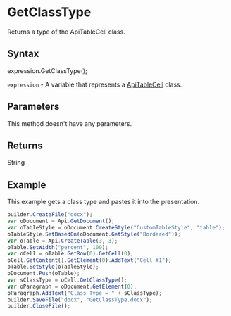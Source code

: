 # GetClassType

Returns a type of the ApiTableCell class.

## Syntax

expression.GetClassType();

`expression` - A variable that represents a [ApiTableCell](../ApiTableCell.md) class.

## Parameters

This method doesn't have any parameters.

## Returns

String

## Example

This example gets a class type and pastes it into the presentation.

```javascript
builder.CreateFile("docx");
var oDocument = Api.GetDocument();
var oTableStyle = oDocument.CreateStyle("CustomTableStyle", "table");
oTableStyle.SetBasedOn(oDocument.GetStyle("Bordered"));
var oTable = Api.CreateTable(3, 3);
oTable.SetWidth("percent", 100);
var oCell = oTable.GetRow(0).GetCell(0);
oCell.GetContent().GetElement(0).AddText("Cell #1");
oTable.SetStyle(oTableStyle);
oDocument.Push(oTable);
var sClassType = oCell.GetClassType();
var oParagraph = oDocument.GetElement(0);
oParagraph.AddText("Class Type = " + sClassType);
builder.SaveFile("docx", "GetClassType.docx");
builder.CloseFile();
```